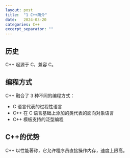 ```yaml
---
layout: post
title:  "1 C++简介"
date:   2024-03-20
categories: C++
excerpt_separator: ""
---
```


## 历史

C++ 起源于 C，兼容 C。

## 编程方式

C++ 融合了 3 种不同的编程方式：
- C 语言代表的过程性语言
- C++ 在 C 语言基础上添加的类代表的面向对象语言
- C++ 模板支持的泛型编程

## C++的优势

C++ 以性能著称，它允许程序员直接操作内存，速度上限高。